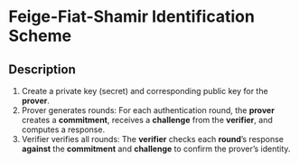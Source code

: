 # Feige-Fiat-Shamir Identification Scheme

## Description

1. Create a private key (secret) and corresponding public key for the __prover__.
2. Prover generates rounds: For each authentication round, the __prover__ creates a __commitment__, receives a __challenge__ from the __verifier__, and computes a response.
3. Verifier verifies all rounds: The __verifier__ checks each __round__’s response __against__ the __commitment__ and __challenge__ to confirm the prover’s identity.